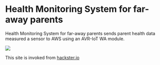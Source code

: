 # Health Monitoring System for far-away parents
Health Monitoring System for far-away parents sends parent health data measured a sensor to AWS using an AVR-IoT WA module.

![](https://tomosoft.jp/github/monitoringsystem/cover.png "") 

This site is invoked from [hackster.io](https://www.hackster.io/tomosoft/health-monitoring-system-for-far-away-parents-c6cf22 "hackster.io")
